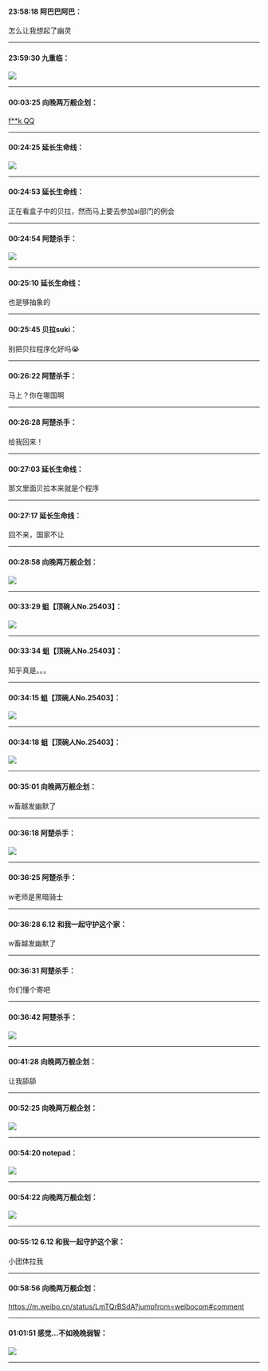 #### 23:58:18  阿巴巴阿巴：

怎么让我想起了幽灵

*****

#### 23:59:30  九重临：

![](http://gchat.qpic.cn/gchatpic_new/3299739422/614391357-3130362760-320FF66B9FD4E542806B14D860EB4F10/0?term=2")

*****

#### 00:03:25  向晚两万舰企划：

 [f**k QQ](https://b23.tv/wLcyoSK?share_medium=android&share_source=qq&bbid=XXCCA46C02BF9E4BCCB88AE650FAF832C9349&ts=1649088199790)

*****

#### 00:24:25  延长生命线：

![](http://gchat.qpic.cn/gchatpic_new/729575692/614391357-2427513879-9BACCB2A285F6CD18A14D6BE68A6294C/0?term=2")

*****

#### 00:24:53  延长生命线：

正在看盒子中的贝拉，然而马上要去参加ai部门的例会

*****

#### 00:24:54  阿楚杀手：

![](http://gchat.qpic.cn/gchatpic_new/1759772708/614391357-2302261668-04D6D5A53CB7A11A00EDD1F6CB19D1AC/0?term=2")

*****

#### 00:25:10  延长生命线：

也是够抽象的

*****

#### 00:25:45  贝拉suki：

别把贝拉程序化好吗😭

*****

#### 00:26:22  阿楚杀手：

马上？你在哪国啊

*****

#### 00:26:28  阿楚杀手：

给我回来！

*****

#### 00:27:03  延长生命线：

那文里面贝拉本来就是个程序

*****

#### 00:27:17  延长生命线：

回不来，国家不让

*****

#### 00:28:58  向晚两万舰企划：

![](http://gchat.qpic.cn/gchatpic_new/3177144540/614391357-2352537983-C65B6E4E9B318E365A797D93698A7CA0/0?term=2")

*****

#### 00:33:29  蛆【顶碗人No.25403】：

![](http://gchat.qpic.cn/gchatpic_new/794594593/614391357-3111183222-50A3FC7ED8A7C38E075DE688368B37BE/0?term=2")

*****

#### 00:33:34  蛆【顶碗人No.25403】：

知乎真是。。。

*****

#### 00:34:15  蛆【顶碗人No.25403】：

![](http://gchat.qpic.cn/gchatpic_new/794594593/614391357-2478018811-96011125E35A491697C6A62821F3EAFA/0?term=2")

*****

#### 00:34:18  蛆【顶碗人No.25403】：

![](http://gchat.qpic.cn/gchatpic_new/794594593/614391357-2714728117-4F94BCB3F6FAE4AF8C7031C4B3F1C4FC/0?term=2")

*****

#### 00:35:01  向晚两万舰企划：

w畜越发幽默了

*****

#### 00:36:18  阿楚杀手：

![](http://gchat.qpic.cn/gchatpic_new/1759772708/614391357-2252475350-9224F3122D8B1B5286FD96DFD38E63F1/0?term=2")

*****

#### 00:36:25  阿楚杀手：

w老师是黑暗骑士

*****

#### 00:36:28  6.12 和我一起守护这个家：

w畜越发幽默了

*****

#### 00:36:31  阿楚杀手：

你们懂个寄吧

*****

#### 00:36:42  阿楚杀手：

![](http://gchat.qpic.cn/gchatpic_new/1759772708/614391357-2436264208-D5BA5329E5724ADD36387822E5C1DC66/0?term=2")

*****

#### 00:41:28  向晚两万舰企划：

让我舔舔

*****

#### 00:52:25  向晚两万舰企划：

![](http://gchat.qpic.cn/gchatpic_new/3177144540/614391357-2323024884-9E30E09E49B589AECC0ABA5FC630763A/0?term=2")

*****

#### 00:54:20  notepad：

![](http://gchat.qpic.cn/gchatpic_new/976058243/614391357-2990618607-0275A2D8F98C6EC28244DDEE18395CA0/0?term=2")

*****

#### 00:54:22  向晚两万舰企划：

![](http://gchat.qpic.cn/gchatpic_new/3177144540/614391357-2261472371-AFE96E23B18E197FA2C96720915E69A9/0?term=2")

*****

#### 00:55:12  6.12 和我一起守护这个家：

小团体拉我

*****

#### 00:58:56  向晚两万舰企划：

https://m.weibo.cn/status/LmTQrBSdA?jumpfrom=weibocom#comment

*****

#### 01:01:51  感觉…不如晚晚弱智：

![](http://gchat.qpic.cn/gchatpic_new/943861639/614391357-2325653565-1D14303BB9386AD2CD76812674C345D9/0?term=2")

*****

